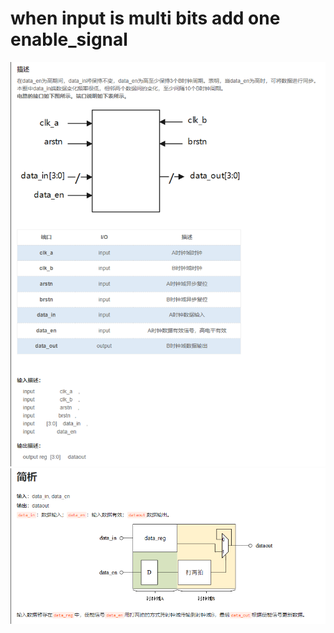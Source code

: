 # when input is multi bits add one enable_signal
![multi bits](https://github.com/hhh2639168682/Digital-IC-basic-knowledge/blob/main/multi_bits_input/mulbits.png "multi bits")
![multi bits](https://github.com/hhh2639168682/Digital-IC-basic-knowledge/blob/main/multi_bits_input/answer_multibits.png "multi bits")

